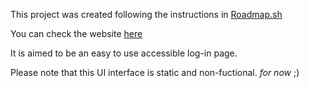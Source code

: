 This project was created following the instructions in [Roadmap.sh](https://roadmap.sh/projects/accessible-form-ui)

You can check the website [here](https://accessible-form-ui-project.netlify.app/)

It is aimed to be an easy to use accessible log-in page.

Please note that this UI interface is static and non-fuctional. _for now_ ;)
